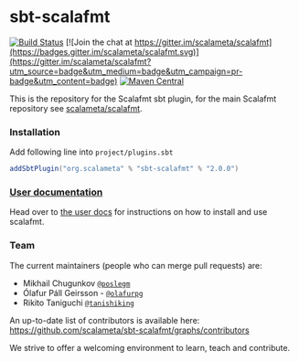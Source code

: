 # sbt-scalafmt
[![Build Status](https://travis-ci.org/scalameta/sbt-scalafmt.svg?branch=master)](https://travis-ci.org/scalameta/sbt-scalafmt)
[![Join the chat at https://gitter.im/scalameta/scalafmt](https://badges.gitter.im/scalameta/scalafmt.svg)](https://gitter.im/scalameta/scalafmt?utm_source=badge&utm_medium=badge&utm_campaign=pr-badge&utm_content=badge)
[![Maven Central](https://maven-badges.herokuapp.com/maven-central/org.scalameta/sbt-scalafmt/badge.svg)](https://search.maven.org/artifact/org.scalameta/sbt-scalafmt/)

This is the repository for the Scalafmt sbt plugin, for the main Scalafmt
repository see [scalameta/scalafmt](https://github.com/scalameta/scalafmt/).

### Installation

Add following line into `project/plugins.sbt`
```sbt
addSbtPlugin("org.scalameta" % "sbt-scalafmt" % "2.0.0")
```

### [User documentation](https://scalameta.org/scalafmt/)
Head over to [the user docs](https://scalameta.org/scalafmt/docs/installation.html#sbt) for instructions on how to install and use scalafmt.

### Team
The current maintainers (people who can merge pull requests) are:

* Mikhail Chugunkov [`@poslegm`](https://github.com/poslegm)
* Ólafur Páll Geirsson - [`@olafurpg`](https://github.com/olafurpg)
* Rikito Taniguchi [`@tanishiking`](https://github.com/tanishiking)

An up-to-date list of contributors is available here: https://github.com/scalameta/sbt-scalafmt/graphs/contributors

We strive to offer a welcoming environment to learn, teach and contribute.

